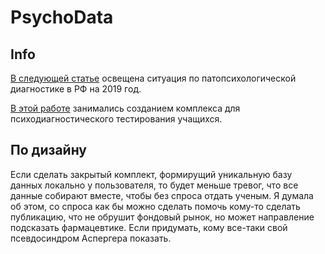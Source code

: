 # PsychoData

## Info
[В следующей статье](https://habr.com/ru/articles/447056/) освещена ситуация по патопсихологической диагностике в РФ на 2019 год. 

[В этой работе](https://elar.urfu.ru/bitstream/10995/56074/1/m_th_a.o.belyaeva_2017.pdf) занимались созданием комплекса для психодиагностического тестирования учащихся.


## По дизайну 

Если сделать закрытый комплект, формирущий уникальную базу данных локально у пользователя, то будет меньше тревог, что все данные собирают вместе, чтобы без спроса отдать ученым. Я думала об этом, со спроса как бы можно сделать помочь кому-то сделать публикацию, что не обрушит фондовый рынок, но может направление подсказать фармацевтике. Если придумать, кому все-таки свой псевдосиндром Аспергера показать.


